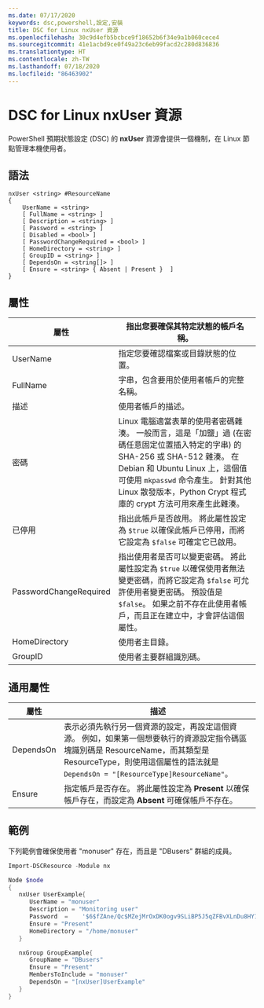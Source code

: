 ```yaml
---
ms.date: 07/17/2020
keywords: dsc,powershell,設定,安裝
title: DSC for Linux nxUser 資源
ms.openlocfilehash: 30c9d4efb5bcbce9f18652b6f34e9a1b060cece4
ms.sourcegitcommit: 41e1acbd9ce0f49a23c6eb99facd2c280d836836
ms.translationtype: HT
ms.contentlocale: zh-TW
ms.lasthandoff: 07/18/2020
ms.locfileid: "86463902"
---
```

# <a name="dsc-for-linux-nxuser-resource"></a>DSC for Linux nxUser 資源

PowerShell 預期狀態設定 (DSC) 的 **nxUser** 資源會提供一個機制，在 Linux 節點管理本機使用者。

## <a name="syntax"></a>語法

```Syntax
nxUser <string> #ResourceName
{
    UserName = <string>
    [ FullName = <string> ]
    [ Description = <string> ]
    [ Password = <string> ]
    [ Disabled = <bool> ]
    [ PasswordChangeRequired = <bool> ]
    [ HomeDirectory = <string> ]
    [ GroupID = <string> ]
    [ DependsOn = <string[]> ]
    [ Ensure = <string> { Absent | Present }  ]
}
```

## <a name="properties"></a>屬性

|屬性 |指出您要確保其特定狀態的帳戶名稱。 |
|---|---|
|UserName |指定您要確認檔案或目錄狀態的位置。 |
|FullName |字串，包含要用於使用者帳戶的完整名稱。 |
|描述 |使用者帳戶的描述。 |
|密碼 |Linux 電腦適當表單的使用者密碼雜湊。 一般而言，這是「加鹽」過 (在密碼任意固定位置插入特定的字串) 的 SHA-256 或 SHA-512 雜湊。 在 Debian 和 Ubuntu Linux 上，這個值可使用 `mkpasswd` 命令產生。 針對其他 Linux 散發版本，Python Crypt 程式庫的 crypt 方法可用來產生此雜湊。 |
|已停用 |指出此帳戶是否啟用。 將此屬性設定為 `$true` 以確保此帳戶已停用，而將它設定為 `$false` 可確定它已啟用。 |
|PasswordChangeRequired |指出使用者是否可以變更密碼。 將此屬性設定為 `$true` 以確保使用者無法變更密碼，而將它設定為 `$false` 可允許使用者變更密碼。 預設值是 `$false`。 如果之前不存在此使用者帳戶，而且正在建立中，才會評估這個屬性。 |
|HomeDirectory |使用者主目錄。 |
|GroupID |使用者主要群組識別碼。 |

## <a name="common-properties"></a>通用屬性

|屬性 |描述 |
|---|---|
|DependsOn |表示必須先執行另一個資源的設定，再設定這個資源。 例如，如果第一個想要執行的資源設定指令碼區塊識別碼是 ResourceName，而其類型是 ResourceType，則使用這個屬性的語法就是 `DependsOn = "[ResourceType]ResourceName"`。 |
|Ensure |指定帳戶是否存在。 將此屬性設定為 **Present** 以確保帳戶存在，而設定為 **Absent** 可確保帳戶不存在。 |

## <a name="example"></a>範例

下列範例會確保使用者 "monuser" 存在，而且是 "DBusers" 群組的成員。

```powershell
Import-DSCResource -Module nx

Node $node
{
   nxUser UserExample{
      UserName = "monuser"
      Description = "Monitoring user"
      Password  =    '$6$fZAne/Qc$MZejMrOxDK0ogv9SLiBP5J5qZFBvXLnDu8HY1Oy7ycX.Y3C7mGPUfeQy3A82ev3zIabhDQnj2ayeuGn02CqE/0'
      Ensure = "Present"
      HomeDirectory = "/home/monuser"
   }

   nxGroup GroupExample{
      GroupName = "DBusers"
      Ensure = "Present"
      MembersToInclude = "monuser"
      DependsOn = "[nxUser]UserExample"
   }
}
```
